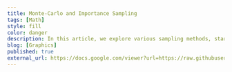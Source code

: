 ```yaml
---
title: Monte-Carlo and Importance Sampling
tags: [Math]
style: fill
color: danger
description: In this article, we explore various sampling methods, starting from Monte Carlo methods to more sophisticated techniques like Importance Sampling and Quasi-Random sampling functions like Halton and Hammersley sequences
blog: [Graphics]
published: true
external_url: https://docs.google.com/viewer?url=https://raw.githubusercontent.com/Pikachuxxxx/Notes/master/MonteCarlo/MonteCarlo.pdf
---
```

